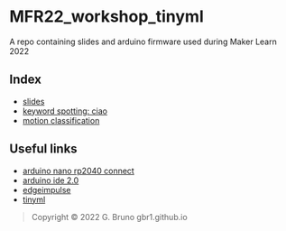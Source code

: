 # MFR22_workshop_tinyml
A repo containing slides and arduino firmware used during Maker Learn 2022

## Index

- [slides](./mfr_tinyml.pdf)
- [keyword spotting: ciao](./kws/ohwd22/ohwd22.ino)
- [motion classification](./motion/rp2040_shake/rp2040_shake.ino)

## Useful links
- [arduino nano rp2040 connect](https://store.arduino.cc/products/arduino-nano-rp2040-connect-with-headers?queryID=undefined)
- [arduino ide 2.0](https://docs.arduino.cc/software/ide-v2)
- [edgeimpulse](https://edgeimpulse.com)
- [tinyml](https://tinyml.org)



> Copyright © 2022 G. Bruno gbr1.github.io